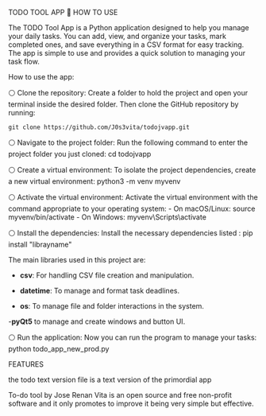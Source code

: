 TODO TOOL APP 🔴 HOW TO USE

The TODO Tool App is a Python application designed to help you manage your daily tasks. 
You can add, view, and organize your tasks, mark completed ones, and save everything in a CSV format for easy tracking.
The app is simple to use and provides a quick solution to managing your task flow.

How to use the app:

⚪️ Clone the repository:
    Create a folder to hold the project and open your terminal inside the desired folder.
    Then clone the GitHub repository by running:
   
    git clone https://github.com/J0s3vita/todojvapp.git

⚪️ Navigate to the project folder:
Run the following command to enter the project folder you just cloned:
    cd todojvapp

⚪️ Create a virtual environment:
To isolate the project dependencies, create a new virtual environment:
    python3 -m venv myvenv

⚪️ Activate the virtual environment:
Activate the virtual environment with the command appropriate to your operating system:
    - On macOS/Linux:
        source myvenv/bin/activate
    - On Windows:
        myvenv\Scripts\activate

⚪️ Install the dependencies:
Install the necessary dependencies listed :
pip install "librayname"

   The main libraries used in this project are:
   - **csv**: For handling CSV file creation and manipulation.
   
   - **datetime**: To manage and format task deadlines.
  
   - **os**: To manage file and folder interactions in the system.
   
   -**pyQt5** to manage and create windows and button UI.

⚪️ Run the application:
Now you can run the program to manage your tasks:
    python todo_app_new_prod.py


FEATURES

 the todo text version file is a text version of the primordial app


 To-do tool by Jose Renan Vita is an open source and free non-profit software and it only promotes to improve it being very simple but effective. 


